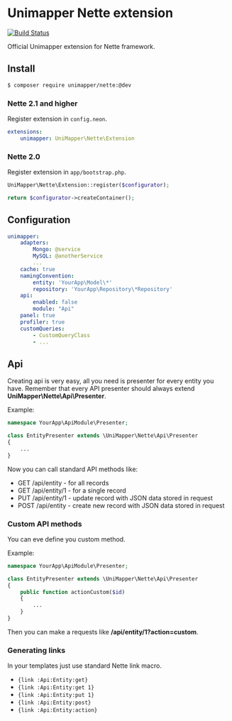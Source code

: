 Unimapper Nette extension
=========================

[![Build Status](https://secure.travis-ci.org/unimapper/nette.png?branch=master)](http://travis-ci.org/unimapper/nette)

Official Unimapper extension for Nette framework.

## Install

```sh
$ composer require unimapper/nette:@dev
```

### Nette 2.1 and higher

Register extension in `config.neon`.

```yml
extensions:
    unimapper: UniMapper\Nette\Extension
```

### Nette 2.0

Register extension in `app/bootstrap.php`.

```php
UniMapper\Nette\Extension::register($configurator);

return $configurator->createContainer();
```

## Configuration

```yml
unimapper:
    adapters:
        Mongo: @service
        MySQL: @anotherService
        ...
    cache: true
    namingConvention:
        entity: 'YourApp\Model\*'
        repository: 'YourApp\Repository\*Repository'
    api:
        enabled: false
        module: "Api"
    panel: true
    profiler: true
    customQueries:
        - CustomQueryClass
        - ...
```

## Api

Creating api is very easy, all you need is presenter for every entity you have. Remember that every API presenter should always extend **UniMapper\Nette\Api\Presenter**.

Example:
```php
namespace YourApp\ApiModule\Presenter;

class EntityPresenter extends \UniMapper\Nette\Api\Presenter
{
    ...
}
```

Now you can call standard API methods like:
- GET  /api/entity   - for all records
- GET  /api/entity/1 - for a single record
- PUT  /api/entity/1 - update record with JSON data stored in request
- POST /api/entity   - create new record with JSON data stored in request

### Custom API methods
You can eve define you custom method.

Example:
```php
namespace YourApp\ApiModule\Presenter;

class EntityPresenter extends \UniMapper\Nette\Api\Presenter
{
    public function actionCustom($id)
    {
        ...
    }
}
```
Then you can make a requests like **/api/entity/1?action=custom**.

### Generating links
In your templates just use standard Nette link macro.

- `{link :Api:Entity:get}`
- `{link :Api:Entity:get 1}`
- `{link :Api:Entity:put 1}`
- `{link :Api:Entity:post}`
- `{link :Api:Entity:action}`